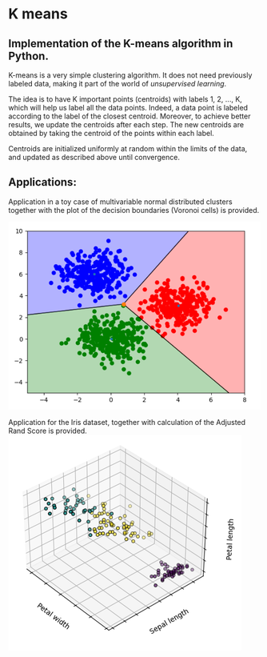 # K means
## Implementation of the K-means algorithm in Python.

K-means is a very simple clustering algorithm. It does not need previously labeled data, making it part of the world of <i>unsupervised learning</i>.

The idea is to have K important points (centroids) with labels 1, 2, ..., K, which will help us label all the data points. Indeed, a data point is labeled according to the label of the closest centroid. Moreover, to achieve better results, we update the centroids after each step. The new centroids are obtained by taking the centroid of the points within each label.

Centroids are initialized uniformly at random within the limits of the data, and updated as described above until convergence.

## Applications:
Application in a toy case of multivariable normal distributed clusters together with the plot of the decision boundaries (Voronoi cells) is provided.

![Voronoi cells](https://github.com/idarago/kmeans/blob/main/voronoicells.png)

Application for the Iris dataset, together with calculation of the Adjusted Rand Score is provided.
![Iris dataset](https://github.com/idarago/kmeans/blob/main/iris_dataset_clustering.png)
